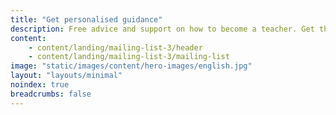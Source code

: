 ```yaml
---
title: "Get personalised guidance"
description: Free advice and support on how to become a teacher. Get the latest information sent straight to your inbox.
content:
    - content/landing/mailing-list-3/header
    - content/landing/mailing-list-3/mailing-list
image: "static/images/content/hero-images/english.jpg"
layout: "layouts/minimal"
noindex: true
breadcrumbs: false
---
```

